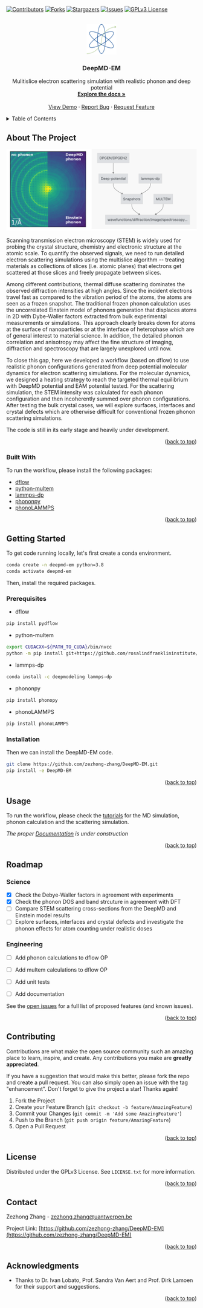 <!-- Readme based on Best-README-Template, See:https://github.com/othneildrew/Best-README-Template -->

<a name="readme-top"></a>

[![Contributors][contributors-shield]][contributors-url]
[![Forks][forks-shield]][forks-url]
[![Stargazers][stars-shield]][stars-url]
[![Issues][issues-shield]][issues-url]
[![GPLv3 License][license-shield]][license-url]
<!-- [![LinkedIn][linkedin-shield]][linkedin-url] -->



<!-- PROJECT LOGO -->
<br />
<div align="center">
  <a href="https://github.com/zezhong-zhang/DeepMD-EM">
    <img src="images/logo.png" alt="Logo" width="80" height="80">
  </a>

  <h3 align="center">DeepMD-EM</h3>

  <p align="center">
    Mulitislice electron scattering simulation with realistic phonon and deep potential
    <br />
    <a href="https://github.com/zezhong-zhang/DeepMD-EM/docs"><strong>Explore the docs »</strong></a>
    <br />
    <br />
    <a href="https://github.com/zezhong-zhang/DeepMD-EM/tutorial">View Demo</a>
    ·
    <a href="https://github.com/zezhong-zhang/DeepMD-EM/issues">Report Bug</a>
    ·
    <a href="https://github.com/zezhong-zhang/DeepMD-EM/issues">Request Feature</a>
  </p>
</div>



<!-- TABLE OF CONTENTS -->
<details>
  <summary>Table of Contents</summary>
  <ol>
    <li>
      <a href="#about-the-project">About The Project</a>
      <ul>
        <li><a href="#built-with">Built With</a></li>
      </ul>
    </li>
    <li>
      <a href="#getting-started">Getting Started</a>
      <ul>
        <li><a href="#prerequisites">Prerequisites</a></li>
        <li><a href="#installation">Installation</a></li>
      </ul>
    </li>
    <li><a href="#usage">Usage</a></li>
    <li><a href="#roadmap">Roadmap</a></li>
    <li><a href="#contributing">Contributing</a></li>
    <li><a href="#license">License</a></li>
    <li><a href="#contact">Contact</a></li>
    <li><a href="#acknowledgments">Acknowledgments</a></li>
  </ol>
</details>



<!-- ABOUT THE PROJECT -->
## About The Project

[![Product Name Screen Shot][product-screenshot]](https://github.com/zezhong-zhang/DeepMD-EM)

Scanning transmission electron microscopy (STEM) is widely used for probing the crystal structure, chemistry and electronic structure at the atomic scale. To quantify the observed signals, we need to run detailed electron scattering simulations using the multislice algorithm -- treating materials as collections of slices (i.e. atomic planes) that electrons get scattered at those slices and freely propagate between slices. 

Among different contributions, thermal diffuse scattering dominates the observed diffraction intensities at high angles. Since the incident electrons travel fast as compared to the vibration period of the atoms, the atoms are seen as a frozen snapshot. The traditional frozen phonon calculation uses the uncorrelated Einstein model of phonons generation that displaces atoms in 2D with Dybe-Waller factors extracted from bulk experimental measurements or simulations. This approach clearly breaks down for atoms at the surface of nanoparticles or at the interface of heterophase which are of general interest to material science. In addition, the detailed phonon correlation and anisotropy may affect the fine structure of imaging, diffraction and spectroscopy that are largely unexplored until now. 

To close this gap, here we developed a workflow (based on dflow) to use realistic phonon configurations generated from deep potential molecular dynamics for electron scattering simulations. For the molecular dynamics, we designed a heating strategy to reach the targeted thermal equilibrium with DeepMD potential and EAM potential tested. For the scattering simulation, the STEM intensity was calculated for each phonon configuration and then incoherently summed over phonon configurations. After testing the bulk crystal cases, we will explore surfaces, interfaces and crystal defects which are otherwise difficult for conventional frozen phonon scattering simulations. 

The code is still in its early stage and heavily under development. 

<p align="right">(<a href="#readme-top">back to top</a>)</p>



### Built With

To run the workflow, please install the following packages:

- [dflow](https://github.com/deepmodeling/dflow)
- [python-multem](https://github.com/rosalindfranklininstitute/python-multem)
- [lammps-dp](https://anaconda.org/deepmodeling/lammps-dp)
- [phononpy](https://github.com/phonopy/phonopy)
- [phonoLAMMPS](https://pypi.org/project/phonoLAMMPS/)

<p align="right">(<a href="#readme-top">back to top</a>)</p>



<!-- GETTING STARTED -->
## Getting Started

To get code running locally, let's first create a conda environment.

```bash
conda create -n deepmd-em python=3.8
conda activate deepmd-em
```

Then, install the required packages.

### Prerequisites

* dflow
```sh
pip install pydflow
```
* python-multem
```sh
export CUDACXX=${PATH_TO_CUDA}/bin/nvcc
python -m pip install git+https://github.com/rosalindfranklininstitute/python-multem.git@master
```
* lammps-dp
```sh
conda install -c deepmodeling lammps-dp
```
* phononpy
```sh
pip install phonopy
```
* phonoLAMMPS
```sh
pip install phonoLAMMPS
```
### Installation

Then we can install the DeepMD-EM code.

```sh
git clone https://github.com/zezhong-zhang/DeepMD-EM.git
pip install -e DeepMD-EM
```


<p align="right">(<a href="#readme-top">back to top</a>)</p>



<!-- USAGE EXAMPLES -->
## Usage

To run the workflow, please check the [tutorials](https://github.com/zezhong-zhang/DeepMD-EM/tutorial) for the MD simulation, phonon calculation and the scattering simulation.

_The proper [Documentation](https://github.com/zezhong-zhang/DeepMD-EM/docs) is under construction_

<p align="right">(<a href="#readme-top">back to top</a>)</p>



<!-- ROADMAP -->
## Roadmap
### Science
- [x] Check the Debye-Waller factors in agreement with experiments
- [x] Check the phonon DOS and band strcuture in agreement with DFT
- [ ] Compare STEM scattering cross-sections from the DeepMD and Einstein model results
- [ ] Explore surfaces, interfaces and crystal defects and investigate the phonon effects for atom counting under realistic doses
### Engineering
- [ ] Add phonon calculations to dflow OP
- [ ] Add multem calculations to dflow OP
- [ ] Add unit tests
- [ ] Add documentation


See the [open issues](https://github.com/zezhong-zhang/DeepMD-EM/issues) for a full list of proposed features (and known issues).

<p align="right">(<a href="#readme-top">back to top</a>)</p>



<!-- CONTRIBUTING -->
## Contributing

Contributions are what make the open source community such an amazing place to learn, inspire, and create. Any contributions you make are **greatly appreciated**.

If you have a suggestion that would make this better, please fork the repo and create a pull request. You can also simply open an issue with the tag "enhancement".
Don't forget to give the project a star! Thanks again!

1. Fork the Project
2. Create your Feature Branch (`git checkout -b feature/AmazingFeature`)
3. Commit your Changes (`git commit -m 'Add some AmazingFeature'`)
4. Push to the Branch (`git push origin feature/AmazingFeature`)
5. Open a Pull Request

<p align="right">(<a href="#readme-top">back to top</a>)</p>



<!-- LICENSE -->
## License

Distributed under the GPLv3 License. See `LICENSE.txt` for more information.

<p align="right">(<a href="#readme-top">back to top</a>)</p>



<!-- CONTACT -->
## Contact

Zezhong Zhang - zezhong.zhang@uantwerpen.be

Project Link: [https://github.com/zezhong-zhang/DeepMD-EM](https://github.com/zezhong-zhang/DeepMD-EM)

<p align="right">(<a href="#readme-top">back to top</a>)</p>



<!-- ACKNOWLEDGMENTS -->
## Acknowledgments

* Thanks to Dr. Ivan Lobato, Prof. Sandra Van Aert and Prof. Dirk Lamoen for their support and suggestions.

<p align="right">(<a href="#readme-top">back to top</a>)</p>



<!-- MARKDOWN LINKS & IMAGES -->
<!-- https://www.markdownguide.org/basic-syntax/#reference-style-links -->
[contributors-shield]: https://img.shields.io/github/contributors/zezhong-zhang/DeepMD-EM.svg?style=for-the-badge
[contributors-url]: https://github.com/zezhong-zhang/DeepMD-EM/graphs/contributors
[forks-shield]: https://img.shields.io/github/forks/zezhong-zhang/DeepMD-EM.svg?style=for-the-badge
[forks-url]: https://github.com/zezhong-zhang/DeepMD-EM/network/members
[stars-shield]: https://img.shields.io/github/stars/zezhong-zhang/DeepMD-EM.svg?style=for-the-badge
[stars-url]: https://github.com/zezhong-zhang/DeepMD-EM/stargazers
[issues-shield]: https://img.shields.io/github/issues/zezhong-zhang/DeepMD-EM.svg?style=for-the-badge
[issues-url]: https://github.com/zezhong-zhang/DeepMD-EM/issues
[license-shield]: https://img.shields.io/github/license/zezhong-zhang/DeepMD-EM.svg?style=for-the-badge
[license-url]: https://github.com/zezhong-zhang/DeepMD-EM/blob/master/LICENSE.txt
[linkedin-shield]: https://img.shields.io/badge/-LinkedIn-black.svg?style=for-the-badge&logo=linkedin&colorB=555
[linkedin-url]: https://linkedin.com/in/zezhong-zhang-062a0838
[product-screenshot]: images/screenshot.png